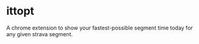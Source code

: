 # ittopt
A chrome extension to show your fastest-possible segment time today for any given strava segment.

